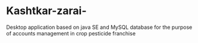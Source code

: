 # Kashtkar-zarai-
Desktop application based on java SE and MySQL database for the purpose of accounts management in crop pesticide franchise
